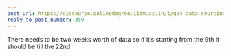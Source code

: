 ```yaml
---
post_url: https://discourse.onlinedegree.iitm.ac.in/t/ga4-data-sourcing-discussion-thread-tds-jan-2025/165959/361
reply_to_post_number: 359
---
```

There needs to be two weeks worth of data so if it’s starting from the 9th it should be till the 22nd